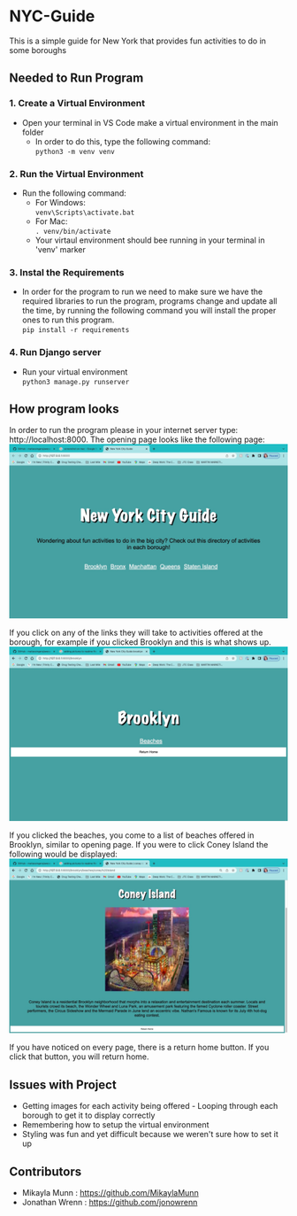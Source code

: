 # NYC-Guide
This is a simple guide for New York that provides fun activities to do in some boroughs

## Needed to Run Program
### 1. Create a Virtual Environment
- Open your terminal in VS Code make a virtual environment in the main folder
     - In order to do this, type the following command: <br>
        ```python3 -m venv venv```
### 2. Run the Virtual Environment
- Run the following command:
    - For Windows:<br>
        ```venv\Scripts\activate.bat```
    - For Mac:<br>
        ```. venv/bin/activate```
    - Your virtaul environment should bee running in your terminal in 'venv' marker
### 3. Instal the Requirements
 - In order for the program to run we need to make sure we have the required libraries to run the program, programs change and update all the time, by running the following command you will install the proper ones to run this program. <br>
    ```pip install -r requirements```
### 4. Run Django server
- Run your virtual environment <br>
        ```python3 manage.py runserver```
## How program looks
In order to run the program please in your internet server type: http://localhost:8000. The opening page looks like the following page:
![Homepage](images/Homepage.jpg)


If you click on any of the links they will take to activities offered at the borough, for example if you clicked Brooklyn and this is what shows up.
![Borough Information](images/boroughInfo.jpg)

If you clicked the beaches, you come to a list of beaches offered in Brooklyn, similar to opening page. If you were to click Coney Island the following would be displayed:
![Activity at Borough](images/beachAtBorough.jpg)

If you have noticed on every page, there is a return home button. If you click that button, you will return home.

## Issues with Project
- Getting images for each activity being offered - Looping through each borough to get it to display correctly
- Remembering how to setup the virtual environment
- Styling was fun and yet difficult because we weren't sure how to set it up
## Contributors
 - Mikayla Munn : https://github.com/MikaylaMunn
 - Jonathan Wrenn : https://github.com/jonowrenn
